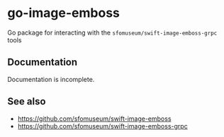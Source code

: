# go-image-emboss

Go package for interacting with the `sfomuseum/swift-image-emboss-grpc` tools

## Documentation

Documentation is incomplete.

## See also

* https://github.com/sfomuseum/swift-image-emboss
* https://github.com/sfomuseum/swift-image-emboss-grpc